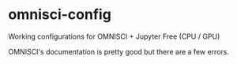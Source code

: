 # omnisci-config

Working configurations for OMNISCI + Jupyter Free (CPU / GPU)

OMNISCI's documentation is pretty good but there are a few errors.
